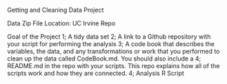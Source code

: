 Getting and Cleaning Data Project

Data Zip File Location: UC Irvine Repo

Goal of the Project
1; A tidy data set
2; A link to a Github repository with your script for performing the analysis
3; A code book that describes the variables, the data, and any transformations or work that you performed to clean up the data called CodeBook.md. You should also include a 
4; README.md in the repo with your scripts. This repo explains how all of the scripts work and how they are connected.
4; Analysis R Script
